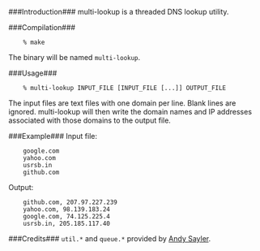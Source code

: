 ###Introduction###
multi-lookup is a threaded DNS lookup utility.

###Compilation###
```
    % make
```
The binary will be named `multi-lookup`.

###Usage###
```
    % multi-lookup INPUT_FILE [INPUT_FILE [...]] OUTPUT_FILE
```
The input files are text files with one domain per line. Blank lines are ignored.
multi-lookup will then write the domain names and IP addresses associated with those domains to the output file.

###Example###
Input file:

```
    google.com
    yahoo.com
    usrsb.in
    github.com
```

Output:

```
    github.com, 207.97.227.239
    yahoo.com, 98.139.183.24
    google.com, 74.125.225.4
    usrsb.in, 205.185.117.40
```

###Credits###
`util.*` and `queue.*` provided by [Andy Sayler](https://github.com/asayler/CU-CS3753-2012-PA2).
